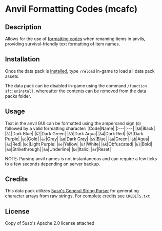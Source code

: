 # Anvil Formatting Codes (mcafc)

## Description
Allows for the use of [formatting codes](https://minecraft.fandom.com/wiki/Formatting_codes) when renaming items in anvils, providing survival-friendly text formatting of item names.

## Installation
Once the data pack is [installed](https://minecraft.fandom.com/wiki/Tutorials/Installing_a_data_pack), type `/reload` in-game to load all data pack assets.

The data pack can be disabled in-game using the command `/function sfc:uninstall`, whereafter the contents can be removed from the data packs folder.

## Usage
Text in the anvil GUI can be formatted using the ampersand sign (`&`) followed by a valid formatting character:
|Code|Name|
|:---|:---|
|`&0`|Black|
|`&1`|Dark Blue|
|`&2`|Dark Green|
|`&3`|Dark Aqua|
|`&4`|Dark Red|
|`&5`|Dark Purple|
|`&6`|Gold|
|`&7`|Gray|
|`&8`|Dark Gray|
|`&9`|Blue|
|`&a`|Green|
|`&b`|Aqua|
|`&c`|Red|
|`&d`|Light Purple|
|`&e`|Yellow|
|`&f`|White|
|`&k`|Obfuscated|
|`&l`|Bold|
|`&m`|Strikethrough|
|`&n`|Underline|
|`&o`|Italic|
|`&r`|Reset|


NOTE: Parsing anvil names is not instantaneous and can require a few ticks to a few seconds depending on server backup.

## Credits
This data pack utilizes [5uso's General String Parser](https://github.com/5uso/String-Parser) for generating character arrays from raw strings. For complete credits see `CREDITS.txt`

## License
Copy of 5uso's Apache 2.0 license attached